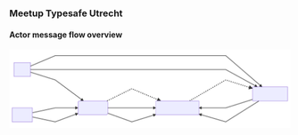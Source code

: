 ### Meetup Typesafe Utrecht

#### Actor message flow overview

![Flow image](./flow.svg?sanitize=true)
